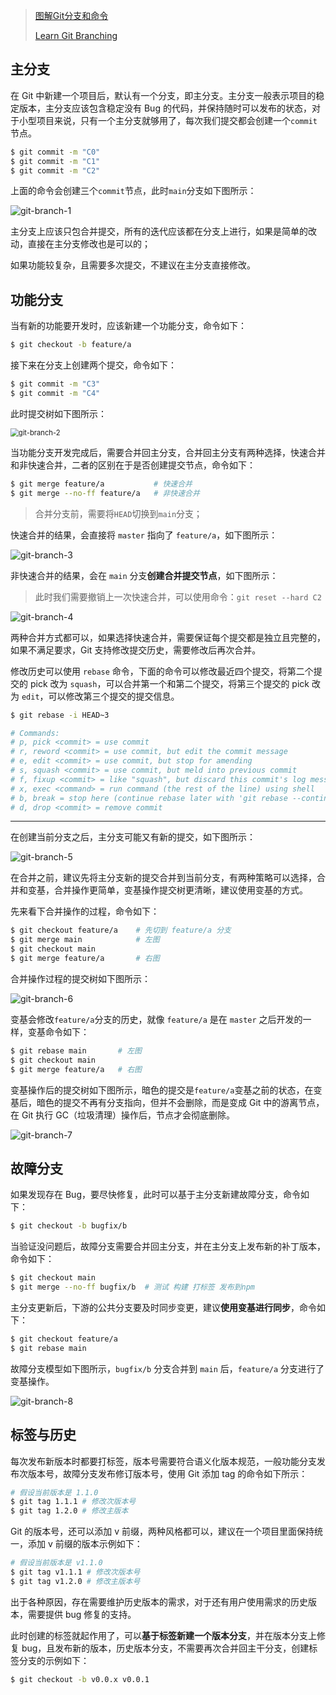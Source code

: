 > [图解Git分支和命令](https://mp.weixin.qq.com/s/G-X9hj7TR-CfZyvSBi27-w)
>
> [Learn Git Branching](https://learngitbranching.js.org/?locale=zh_CN)

## 主分支

在 Git 中新建一个项目后，默认有一个分支，即主分支。主分支一般表示项目的稳定版本，主分支应该包含稳定没有 Bug 的代码，并保持随时可以发布的状态，对于小型项目来说，只有一个主分支就够用了，每次我们提交都会创建一个`commit`节点。

```bash
$ git commit -m "C0"
$ git commit -m "C1"
$ git commit -m "C2"
```

上面的命令会创建三个`commit`节点，此时`main`分支如下图所示：

![git-branch-1](assets/git-branch-1.png)

主分支上应该只包合并提交，所有的迭代应该都在分支上进行，如果是简单的改动，直接在主分支修改也是可以的；

如果功能较复杂，且需要多次提交，不建议在主分支直接修改。

## 功能分支

当有新的功能要开发时，应该新建一个功能分支，命令如下：

```bash
$ git checkout -b feature/a
```

接下来在分支上创建两个提交，命令如下：

```bash
$ git commit -m "C3"
$ git commit -m "C4"
```

此时提交树如下图所示：

<img src="assets/git-branch-2.png" alt="git-branch-2" style="zoom:80%;" />

当功能分支开发完成后，需要合并回主分支，合并回主分支有两种选择，快速合并和非快速合并，二者的区别在于是否创建提交节点，命令如下：

```bash
$ git merge feature/a 			# 快速合并
$ git merge --no-ff feature/a 	# 非快速合并
```

> 合并分支前，需要将`HEAD`切换到`main`分支；

快速合并的结果，会直接将 `master` 指向了 `feature/a`，如下图所示：

![git-branch-3](assets/git-branch-3.png)

非快速合并的结果，会在 `main` 分支**创建合并提交节点**，如下图所示：

> 此时我们需要撤销上一次快速合并，可以使用命令：`git reset --hard C2`

![git-branch-4](assets/git-branch-4.png)

两种合并方式都可以，如果选择快速合并，需要保证每个提交都是独立且完整的，如果不满足要求，Git 支持修改提交历史，需要修改后再次合并。

修改历史可以使用 `rebase` 命令，下面的命令可以修改最近四个提交，将第二个提交的 pick 改为 `squash`，可以合并第一个和第二个提交，将第三个提交的 pick 改为 `edit`，可以修改第三个提交的提交信息。

```bash
$ git rebase -i HEAD~3

# Commands:
# p, pick <commit> = use commit
# r, reword <commit> = use commit, but edit the commit message
# e, edit <commit> = use commit, but stop for amending
# s, squash <commit> = use commit, but meld into previous commit
# f, fixup <commit> = like "squash", but discard this commit's log message
# x, exec <command> = run command (the rest of the line) using shell
# b, break = stop here (continue rebase later with 'git rebase --continue')
# d, drop <commit> = remove commit
```

---

在创建当前分支之后，主分支可能又有新的提交，如下图所示：

![git-branch-5](assets/git-branch-5.png)

在合并之前，建议先将主分支新的提交合并到当前分支，有两种策略可以选择，合并和变基，合并操作更简单，变基操作提交树更清晰，建议使用变基的方式。

先来看下合并操作的过程，命令如下：

```bash
$ git checkout feature/a	# 先切到 feature/a 分支
$ git merge main			# 左图
$ git checkout main
$ git merge feature/a		# 右图
```

合并操作过程的提交树如下图所示：

![git-branch-6](assets/git-branch-6.png)

变基会修改`feature/a`分支的历史，就像 `feature/a` 是在 `master` 之后开发的一样，变基命令如下：

```bash
$ git rebase main		# 左图
$ git checkout main
$ git merge feature/a	# 右图
```

变基操作后的提交树如下图所示，暗色的提交是`feature/a`变基之前的状态，在变基后，暗色的提交不再有分支指向，但并不会删除，而是变成 Git 中的游离节点，在 Git 执行 GC（垃圾清理）操作后，节点才会彻底删除。

![git-branch-7](assets/git-branch-7.png)

## 故障分支

如果发现存在 Bug，要尽快修复，此时可以基于主分支新建故障分支，命令如下：

```bash
$ git checkout -b bugfix/b
```

当验证没问题后，故障分支需要合并回主分支，并在主分支上发布新的补丁版本，命令如下：

```bash
$ git checkout main
$ git merge --no-ff bugfix/b  # 测试 构建 打标签 发布到npm
```

主分支更新后，下游的公共分支要及时同步变更，建议**使用变基进行同步**，命令如下：

```bash
$ git checkout feature/a
$ git rebase main
```

故障分支模型如下图所示，`bugfix/b` 分支合并到 `main` 后，`feature/a` 分支进行了变基操作。

![git-branch-8](assets/git-branch-8.png)

## 标签与历史

每次发布新版本时都要打标签，版本号需要符合语义化版本规范，一般功能分支发布次版本号，故障分支发布修订版本号，使用 Git 添加 tag 的命令如下所示：

```bash
# 假设当前版本是 1.1.0
$ git tag 1.1.1 # 修改次版本号
$ git tag 1.2.0 # 修改主版本
```

Git 的版本号，还可以添加 v 前缀，两种风格都可以，建议在一个项目里面保持统一，添加 v 前缀的版本示例如下：

```bash
# 假设当前版本是 v1.1.0
$ git tag v1.1.1 # 修改次版本号
$ git tag v1.2.0 # 修改主版本号
```

出于各种原因，存在需要维护历史版本的需求，对于还有用户使用需求的历史版本，需要提供 bug 修复的支持。

此时创建的标签就起作用了，可以**基于标签新建一个版本分支**，并在版本分支上修复 bug，且发布新的版本，历史版本分支，不需要再次合并回主干分支，创建标签分支的示例如下：

```bash
$ git checkout -b v0.0.x v0.0.1
```

